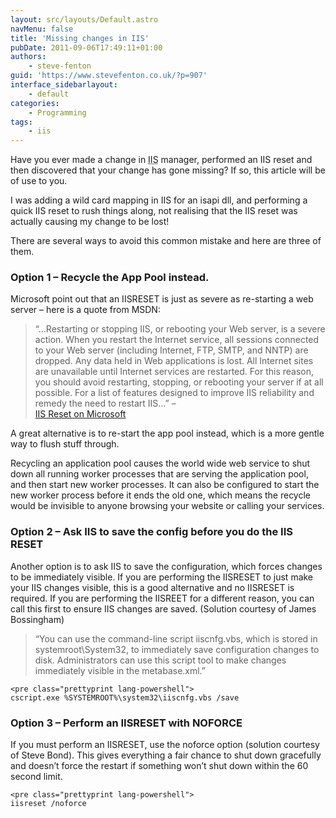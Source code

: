 ```yaml
---
layout: src/layouts/Default.astro
navMenu: false
title: 'Missing changes in IIS'
pubDate: 2011-09-06T17:49:11+01:00
authors:
    - steve-fenton
guid: 'https://www.stevefenton.co.uk/?p=907'
interface_sidebarlayout:
    - default
categories:
    - Programming
tags:
    - iis
---
```


Have you ever made a change in <abbr title="Internet Information Services">IIS</abbr> manager, performed an IIS reset and then discovered that your change has gone missing? If so, this article will be of use to you.

I was adding a wild card mapping in IIS for an isapi dll, and performing a quick IIS reset to rush things along, not realising that the IIS reset was actually causing my change to be lost!

There are several ways to avoid this common mistake and here are three of them.

### Option 1 – Recycle the App Pool instead.

Microsoft point out that an IISRESET is just as severe as re-starting a web server – here is a quote from MSDN:

> “…Restarting or stopping IIS, or rebooting your Web server, is a severe action. When you restart the Internet service, all sessions connected to your Web server (including Internet, FTP, SMTP, and NNTP) are dropped. Any data held in Web applications is lost. All Internet sites are unavailable until Internet services are restarted. For this reason, you should avoid restarting, stopping, or rebooting your server if at all possible. For a list of features designed to improve IIS reliability and remedy the need to restart IIS…” –  
> [IIS Reset on Microsoft](https://www.microsoft.com/technet/prodtechnol/WindowsServer2003/Library/IIS/95826e7a-bac4-4e1f-bcb6-c52d49c9d7f4.mspx?mfr=true)

A great alternative is to re-start the app pool instead, which is a more gentle way to flush stuff through.

Recycling an application pool causes the world wide web service to shut down all running worker processes that are serving the application pool, and then start new worker processes. It can also be configured to start the new worker process before it ends the old one, which means the recycle would be invisible to anyone browsing your website or calling your services.

### Option 2 – Ask IIS to save the config before you do the IIS RESET

Another option is to ask IIS to save the configuration, which forces changes to be immediately visible. If you are performing the IISRESET to just make your IIS changes visible, this is a good alternative and no IISRESET is required. If you are performing the IISREET for a different reason, you can call this first to ensure IIS changes are saved. (Solution courtesy of James Bossingham)

> “You can use the command-line script iiscnfg.vbs, which is stored in systemroot\\System32, to immediately save configuration changes to disk. Administrators can use this script tool to make changes immediately visible in the metabase.xml.”

```
<pre class="prettyprint lang-powershell">
cscript.exe %SYSTEMROOT%\system32\iiscnfg.vbs /save
```
### Option 3 – Perform an IISRESET with NOFORCE

If you must perform an IISRESET, use the noforce option (solution courtesy of Steve Bond). This gives everything a fair chance to shut down gracefully and doesn’t force the restart if something won’t shut down within the 60 second limit.

```
<pre class="prettyprint lang-powershell">
iisreset /noforce
```